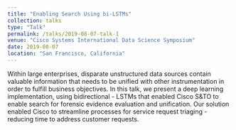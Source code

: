 ```yaml
---
title: "Enabling Search Using bi-LSTMs"
collection: talks
type: "Talk"
permalink: /talks/2019-08-07-talk-1
venue: "Cisco Systems International Data Science Symposium"
date: 2019-08-07
location: "San Francisco, California"
---
```


Within large enterprises, disparate unstructured data sources contain valuable information that needs to be unified with other instrumentation in order to fulfill business objectives. In this talk, we present a deep learning implementation, using bidirectional - LSTMs that enabled Cisco S&TO to enable search for forensic evidence evaluation and unification. Our solution enabled Cisco to streamline processes for service request triaging - reducing time to address customer requests.